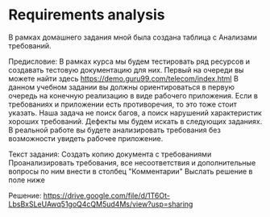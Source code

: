 # Requirements analysis

В рамках домашнего задания мной была создана таблица с Анализами требований.

Предисловие: В рамках курса мы будем тестировать ряд ресурсов и создавать тестовую документацию для них. Первый на очереди вы можете найти здесь https://demo.guru99.com/telecom/index.html
В данном учебном задании вы должны ориентироваться в первую очередь на конечную реализацию в виде рабочего приложения. Если в требованиях и приложении есть противоречия, то это тоже стоит указать. Наша задача не поиск багов, а поиск нарушений характеристик хороших требований. Дефекты мы будем искать в следующих заданиях. В реальной работе вы будете анализировать требования без возможности увидеть рабочее приложение.

Текст задания:
Создать копию документа с требованиями Проанализировать требования, все несоответствия и дополнительные вопросы по ним внести в столбец "Комментарии" Выслать решение в поле ниже 

Решение: https://drive.google.com/file/d/1T6Ot-LbsBxSLeUAwq51goQ4cQM5ud4Ms/view?usp=sharing

